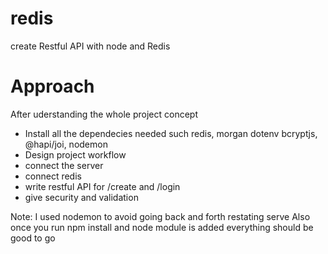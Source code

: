 # redis
create Restful API with node and Redis
# Approach
After uderstanding the whole project concept
- Install all the dependecies needed such redis, morgan dotenv bcryptjs, @hapi/joi, nodemon
- Design project workflow
- connect the server 
- connect redis
- write restful API for /create and /login
- give security and validation

Note: I used nodemon to avoid going back and forth restating serve
Also once you run npm install and node module is added everything should be good to go
